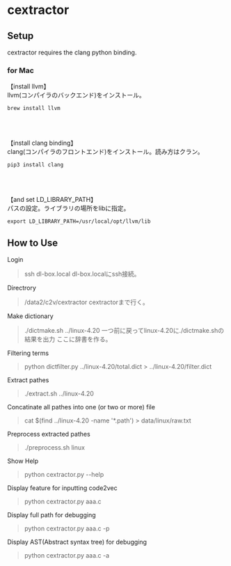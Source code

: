  <!-- -*- coding: utf-8 -*- -->

# cextractor

## Setup
cextractor requires the clang python binding.

### for Mac

【install llvm】  
llvm(コンパイラのバックエンド)をインストール。

	brew install llvm
<br />
<br />

【install clang binding】  
clang(コンパイラのフロントエンド)をインストール。読み方はクラン。

	pip3 install clang  
<br />
<br />

【and set LD_LIBRARY_PATH】  
パスの設定。ライブラリの場所をlibに指定。

	export LD_LIBRARY_PATH=/usr/local/opt/llvm/lib
 


## How to Use

Login

> ssh dl-box.local
> dl-box.localにssh接続。

Directrory

> /data2/c2v/cextractor
> cextractorまで行く。

Make dictionary

> ./dictmake.sh ../linux-4.20
> 一つ前に戻ってlinux-4.20に./dictmake.shの結果を出力 ここに辞書を作る。

Filtering terms 

> python dictfilter.py ../linux-4.20/total.dict > ../linux-4.20/filter.dict
> 

Extract pathes

> ./extract.sh ../linux-4.20

Concatinate all pathes into one (or two or more) file

> cat $(find ../linux-4.20 -name '*.path') > data/linux/raw.txt

Preprocess extracted pathes

> ./preprocess.sh linux

Show Help

> python cextractor.py --help

Display feature for inputting code2vec

> python cextractor.py aaa.c 

Display full path for debugging

> python cextractor.py aaa.c -p 

Display AST(Abstract syntax tree) for debugging

> python cextractor.py aaa.c -a
